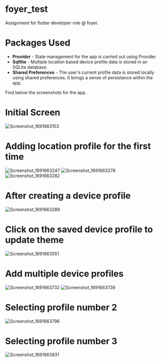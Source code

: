 # foyer_test

Assignment for flutter developer role @ foyer.

# Packages Used
- **Provider** - State management for the app is carried out using Provider. 
- **Sqflite** - Multiple location based device profile data is stored in an SQLite database. 
- **Shared Preferences** - The user's current profile data is stored locally using shared preferences. It brings a sense of persistance within the app.

Find below the screenshots for the app.
# Initial Screen
![Screenshot_1691663153](https://github.com/CYBERDEVILZ/foyer_test/assets/55954313/d118fd15-7e94-4b55-abdb-eb3ea872cc4e)

# Adding location profile for the first time
![Screenshot_1691663247](https://github.com/CYBERDEVILZ/foyer_test/assets/55954313/9c952181-b838-49ad-8f0d-294c75db5f74)
![Screenshot_1691663278](https://github.com/CYBERDEVILZ/foyer_test/assets/55954313/0ec5dec8-df15-4c2d-bff3-62a0c7c2baf1)
![Screenshot_1691663282](https://github.com/CYBERDEVILZ/foyer_test/assets/55954313/f9ad1e3f-99f0-4515-a6f7-503fd2fdf63c)

# After creating a device profile
![Screenshot_1691663289](https://github.com/CYBERDEVILZ/foyer_test/assets/55954313/170621e6-ccd1-45c1-a2a2-87ee2dcbb46f)

# Click on the saved device profile to update theme
![Screenshot_1691663551](https://github.com/CYBERDEVILZ/foyer_test/assets/55954313/7e03ba17-4dfe-470c-8378-37b709cfa0a2)

# Add multiple device profiles
![Screenshot_1691663732](https://github.com/CYBERDEVILZ/foyer_test/assets/55954313/9f7acabf-697a-4a45-aaee-93aa8c2e9185)
![Screenshot_1691663736](https://github.com/CYBERDEVILZ/foyer_test/assets/55954313/20e1c847-39c6-48a7-9c7d-9186786645a1)

# Selecting profile number 2
![Screenshot_1691663796](https://github.com/CYBERDEVILZ/foyer_test/assets/55954313/fc83696c-8b2c-4fec-aec0-dee09bcc4a62)

# Selecting profile number 3
![Screenshot_1691663831](https://github.com/CYBERDEVILZ/foyer_test/assets/55954313/df58b446-b292-44aa-8c16-987a78df684d)
